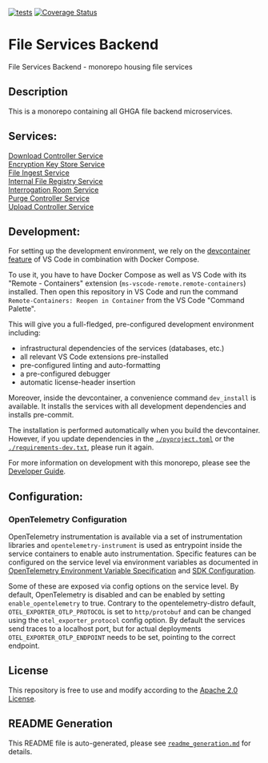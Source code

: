 [![tests](https://github.com/ghga-de/file-services-backend/actions/workflows/tests.yaml/badge.svg)](https://github.com/ghga-de/file-services-backend/actions/workflows/tests.yaml)
[![Coverage Status](https://coveralls.io/repos/github/ghga-de/file-services-backend/badge.svg?branch=main)](https://coveralls.io/github/ghga-de/file-services-backend?branch=main)

# File Services Backend

File Services Backend - monorepo housing file services

## Description

This is a monorepo containing all GHGA file backend microservices.


## Services:

[Download Controller Service](services/dcs)  
[Encryption Key Store Service](services/ekss)  
[File Ingest Service](services/fis)  
[Internal File Registry Service](services/ifrs)  
[Interrogation Room Service](services/irs)  
[Purge Controller Service](services/pcs)  
[Upload Controller Service](services/ucs)

## Development:

For setting up the development environment, we rely on the
[devcontainer feature](https://code.visualstudio.com/docs/remote/containers) of VS Code
in combination with Docker Compose.

To use it, you have to have Docker Compose as well as VS Code with its "Remote - Containers"
extension (`ms-vscode-remote.remote-containers`) installed.
Then open this repository in VS Code and run the command
`Remote-Containers: Reopen in Container` from the VS Code "Command Palette".

This will give you a full-fledged, pre-configured development environment including:
- infrastructural dependencies of the services (databases, etc.)
- all relevant VS Code extensions pre-installed
- pre-configured linting and auto-formatting
- a pre-configured debugger
- automatic license-header insertion

Moreover, inside the devcontainer, a convenience command `dev_install` is available.
It installs the services with all development dependencies and installs pre-commit.

The installation is performed automatically when you build the devcontainer. However,
if you update dependencies in the [`./pyproject.toml`](./pyproject.toml) or the
[`./requirements-dev.txt`](./requirements-dev.txt), please run it again.

For more information on development with this monorepo, please see the 
[Developer Guide](./.readme_generation/dev_guide.md).

## Configuration:

### OpenTelemetry Configuration

OpenTelemetry instrumentation is available via a set of instrumentation libraries and
`opentelemetry-instrument` is used as entrypoint inside the service containers to enable auto instrumentation.
Specific features can be configured on the service level via environment variables as documented in [OpenTelemetry Environment Variable Specification](https://opentelemetry.io/docs/specs/otel/configuration/sdk-environment-variables/) and [SDK Configuration](https://opentelemetry.io/docs/languages/sdk-configuration/).

Some of these are exposed via config options on the service level.
By default, OpenTelemetry is disabled and can be enabled by setting `enable_opentelemetry` to true.
Contrary to the opentelemetry-distro default, `OTEL_EXPORTER_OTLP_PROTOCOL` is set to `http/protobuf` and can be changed
using the `otel_exporter_protocol` config option.
By default the services send traces to a localhost port, but for actual deployments `OTEL_EXPORTER_OTLP_ENDPOINT` needs to be set, pointing to the correct endpoint.


## License

This repository is free to use and modify according to the
[Apache 2.0 License](./LICENSE).

## README Generation

This README file is auto-generated, please see [`readme_generation.md`](./readme_generation.md)
for details.
